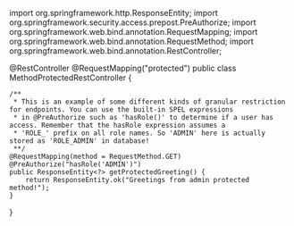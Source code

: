 import org.springframework.http.ResponseEntity;
import org.springframework.security.access.prepost.PreAuthorize;
import org.springframework.web.bind.annotation.RequestMapping;
import org.springframework.web.bind.annotation.RequestMethod;
import org.springframework.web.bind.annotation.RestController;

@RestController
@RequestMapping("protected")
public class MethodProtectedRestController {

    /**
     * This is an example of some different kinds of granular restriction for endpoints. You can use the built-in SPEL expressions
     * in @PreAuthorize such as 'hasRole()' to determine if a user has access. Remember that the hasRole expression assumes a
     * 'ROLE_' prefix on all role names. So 'ADMIN' here is actually stored as 'ROLE_ADMIN' in database!
     **/
    @RequestMapping(method = RequestMethod.GET)
    @PreAuthorize("hasRole('ADMIN')")
    public ResponseEntity<?> getProtectedGreeting() {
        return ResponseEntity.ok("Greetings from admin protected method!");
    }

}
